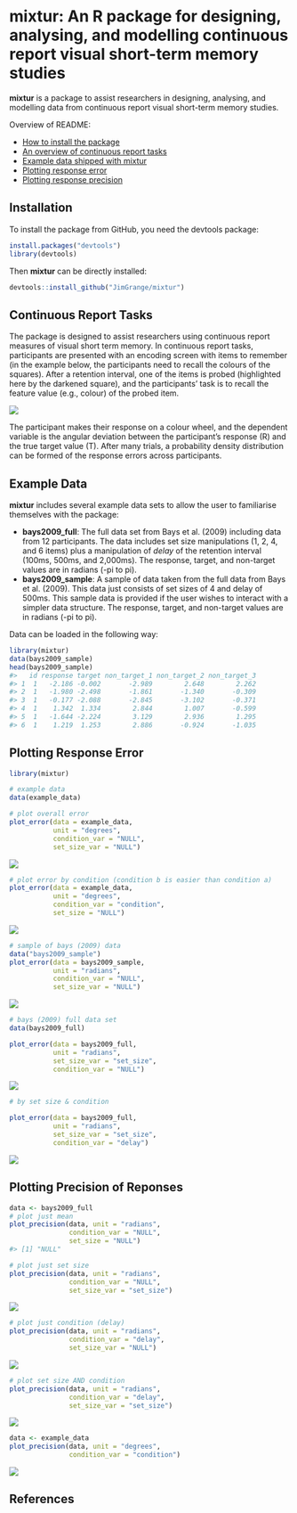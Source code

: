 
# mixtur: An R package for designing, analysing, and modelling continuous report visual short-term memory studies

**mixtur** is a package to assist researchers in designing, analysing,
and modelling data from continuous report visual short-term memory
studies.

Overview of README:

  - [How to install the package](#installation)
  - [An overview of continuous report tasks](#continuous-report-tasks)
  - [Example data shipped with mixtur](#example-data)
  - [Plotting response error](#plotting-response-error)
  - [Plotting response precision](#plotting-precision-of-responses)

## Installation

To install the package from GitHub, you need the devtools package:

``` r
install.packages("devtools")
library(devtools)
```

Then **mixtur** can be directly installed:

``` r
devtools::install_github("JimGrange/mixtur")
```

## Continuous Report Tasks

The package is designed to assist researchers using continuous report
measures of visual short term memory. In continuous report tasks,
participants are presented with an encoding screen with items to
remember (in the example below, the participants need to recall the
colours of the squares). After a retention interval, one of the items is
probed (highlighted here by the darkened square), and the participants’
task is to recall the feature value (e.g., colour) of the probed item.

![](images/overview.png)

The participant makes their response on a colour wheel, and the
dependent variable is the angular deviation between the participant’s
response (R) and the true target value (T). After many trials, a
probability density distribution can be formed of the response errors
across participants.

## Example Data

**mixtur** includes several example data sets to allow the user to
familiarise themselves with the package:

  - **bays2009\_full**: The full data set from Bays et al. (2009)
    including data from 12 participants. The data includes set size
    manipulations (1, 2, 4, and 6 items) plus a manipulation of *delay*
    of the retention interval (100ms, 500ms, and 2,000ms). The response,
    target, and non-target values are in radians (-pi to pi).
  - **bays2009\_sample**: A sample of data taken from the full data from
    Bays et al. (2009). This data just consists of set sizes of 4 and
    delay of 500ms. This sample data is provided if the user wishes to
    interact with a simpler data structure. The response, target, and
    non-target values are in radians (-pi to pi).

Data can be loaded in the following way:

``` r
library(mixtur)
data(bays2009_sample)
head(bays2009_sample)
#>   id response target non_target_1 non_target_2 non_target_3
#> 1  1   -2.186 -0.002       -2.989        2.648        2.262
#> 2  1   -1.980 -2.498       -1.861       -1.340       -0.309
#> 3  1   -0.177 -2.088       -2.845       -3.102       -0.371
#> 4  1    1.342  1.334        2.844        1.007       -0.599
#> 5  1   -1.644 -2.224        3.129        2.936        1.295
#> 6  1    1.219  1.253        2.886       -0.924       -1.035
```

## Plotting Response Error

``` r
library(mixtur)

# example data
data(example_data)

# plot overall error
plot_error(data = example_data, 
           unit = "degrees", 
           condition_var = "NULL", 
           set_size_var = "NULL")
```

![](man/figures/README-unnamed-chunk-3-1.png)<!-- -->

``` r
# plot error by condition (condition b is easier than condition a)
plot_error(data = example_data, 
           unit = "degrees", 
           condition_var = "condition", 
           set_size = "NULL")
```

![](man/figures/README-unnamed-chunk-4-1.png)<!-- -->

``` r
# sample of bays (2009) data
data("bays2009_sample")
plot_error(data = bays2009_sample, 
           unit = "radians", 
           condition_var = "NULL", 
           set_size_var = "NULL")
```

![](man/figures/README-unnamed-chunk-5-1.png)<!-- -->

``` r
# bays (2009) full data set
data(bays2009_full)

plot_error(data = bays2009_full,
           unit = "radians",
           set_size_var = "set_size", 
           condition_var = "NULL")
```

![](man/figures/README-unnamed-chunk-6-1.png)<!-- -->

``` r
# by set size & condition

plot_error(data = bays2009_full,
           unit = "radians",
           set_size_var = "set_size", 
           condition_var = "delay")
```

![](man/figures/README-unnamed-chunk-7-1.png)<!-- -->

## Plotting Precision of Reponses

``` r
data <- bays2009_full
# plot just mean
plot_precision(data, unit = "radians",
               condition_var = "NULL",
               set_size = "NULL")
#> [1] "NULL"
```

``` r
# plot just set size
plot_precision(data, unit = "radians",
               condition_var = "NULL",
               set_size_var = "set_size")
```

![](man/figures/README-unnamed-chunk-9-1.png)<!-- -->

``` r
# plot just condition (delay)
plot_precision(data, unit = "radians",
               condition_var = "delay",
               set_size_var = "NULL")
```

![](man/figures/README-unnamed-chunk-10-1.png)<!-- -->

``` r
# plot set size AND condition
plot_precision(data, unit = "radians",
               condition_var = "delay",
               set_size_var = "set_size")
```

![](man/figures/README-unnamed-chunk-11-1.png)<!-- -->

``` r
data <- example_data
plot_precision(data, unit = "degrees", 
               condition_var = "condition")
```

![](man/figures/README-unnamed-chunk-12-1.png)<!-- -->

## References
